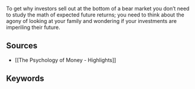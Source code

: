 To get why investors sell out at the bottom of a bear market you don’t need to study the math of expected future returns; you need to think about the agony of looking at your family and wondering if your investments are imperiling their future.

## Sources
- [[The Psychology of Money - Highlights]]

## Keywords
